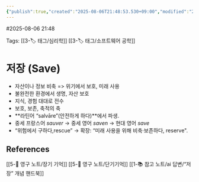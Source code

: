 ```yaml
---
{"publish":true,"created":"2025-08-06T21:48:53.530+09:00","modified":"2025-08-06T22:38:22.410+09:00","cssclasses":""}
---
```


#2025-08-06 21:48

Tags: [[3-🏷️ 태그/심리학]] [[3-🏷️ 태그/소프트웨어 공학]]

# 저장 (Save)
- 자산이나 정보 비축 => 위기에서 보호, 미래 사용
- 불완전한 환경에서 생명, 자산 보호
- 지식, 경험 대대로 전수
- 보호, 보존, 축적의 축
- **라틴어 “salvāre”(안전하게 하다)**에서 파생.
- 중세 프랑스어 *sauver* → 중세 영어 *saven* → 현대 영어 *save*
- “위험에서 구하다,rescue” → 확장: “미래 사용을 위해 비축·보존하다, reserve".

## References
 [[5-💎 영구 노트/장기 기억]]
 [[5-💎 영구 노트/단기기억]]
 [[1-📚 참고 노트/ai 답변/“저장” 개념 핸드북]]